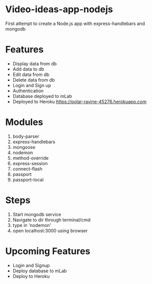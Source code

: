 # Video-ideas-app-nodejs
First attempt to create a Node.js app with express-handlebars and mongodb

# Features
- Display data from db
- Add data to db
- Edit data from db
- Delete data from db
- Login and Sign up
- Authentication
- Database deployed to mLab
- Deployed to Heroku https://polar-ravine-45276.herokuapp.com

# Modules
1. body-parser
2. express-handlebars
3. mongoose
4. nodemon
5. method-override
6. express-session
7. connect-flash
8. passport
9. passport-local

# Steps
1. Start mongodb service
2. Navigate to dir through terminal/cmd  
3. type in 'nodemon'
4. open localhost:3000 using browser

# Upcoming Features
- Login and Signup
- Deploy database to mLab
- Deploy to Heroku
